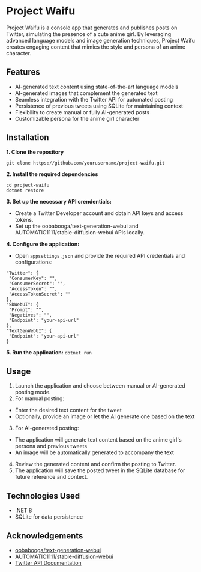 # Project Waifu
Project Waifu is a console app that generates and publishes posts on Twitter, simulating the presence of a cute anime girl. 
By leveraging advanced language models and image generation techniques, Project Waifu creates engaging content that mimics the style and persona of 
an anime character.

## Features

- AI-generated text content using state-of-the-art language models
- AI-generated images that complement the generated text
- Seamless integration with the Twitter API for automated posting
- Persistence of previous tweets using SQLite for maintaining context
- Flexibility to create manual or fully AI-generated posts
- Customizable persona for the anime girl character

## Installation
**1. Clone the repository**
   ```
   git clone https://github.com/yourusername/project-waifu.git
   ```
**2. Install the required dependencies**
   ```
   cd project-waifu
   dotnet restore
   ```
**3. Set up the necessary API crendentials:**
  - Create a Twitter Developer account and obtain API keys and access tokens.
  - Set up the oobabooga/text-generation-webui and AUTOMATIC1111/stable-diffusion-webui APIs locally.
    
**4. Configure the application:**
  - Open `appsettings.json` and provide the required API credentials and configurations:
   ```
  "Twitter": {
    "ConsumerKey": "",
    "ConsumerSecret": "",
    "AccessToken": "",
    "AccessTokenSecret": ""
  },
  "SDWebUI": {
    "Prompt": "",
    "Negatives": "",
    "Endpoint": "your-api-url"
  },
  "TextGenWebUI": {
    "Endpoint": "your-api-url"
  }
```
**5. Run the application:**
    `
    dotnet run
    `

## Usage

1. Launch the application and choose between manual or AI-generated posting mode.
2. For manual posting:
  - Enter the desired text content for the tweet
  - Optionally, provide an image or let the AI generate one based on the text
3. For AI-generated posting:
  - The application will generate text content based on the anime girl's persona and previous tweets
  - An image will be automatically generated to accompany the text
4. Review the generated content and confirm the posting to Twitter.
5. The application will save the posted tweet in the SQLite database for future reference and context.

## Technologies Used
- .NET 8
- SQLite for data persistence

## Acknowledgements

- [oobabooga/text-generation-webui](https://github.com/oobabooga/text-generation-webui)
- [AUTOMATIC1111/stable-diffusion-webui](https://github.com/AUTOMATIC1111/stable-diffusion-webui)
- [Twitter API Documentation](https://developer.twitter.com/en/docs/twitter-api/tweets/manage-tweets/introduction)
